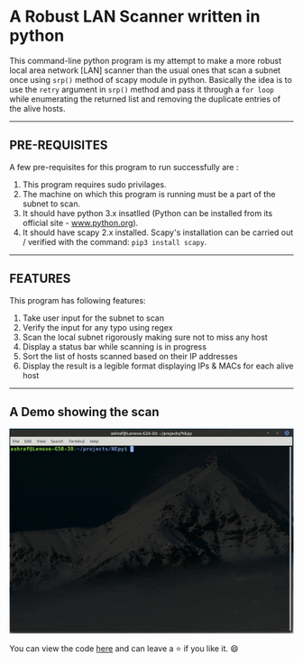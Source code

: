 # A Robust LAN Scanner written in python
This command-line python program is my attempt to make a more robust local area network [LAN] scanner than the usual ones that scan a subnet once using `srp()` method of scapy module in python. Basically the idea is to use the `retry` argument in `srp()` method and pass it through a `for loop` while enumerating the returned list and removing the duplicate entries of the alive hosts.
***
## PRE-REQUISITES
A few pre-requisites for this program to run successfully are :
1. This program requires sudo privilages.
2. The machine on which this program is running must be a part of the subnet to scan.
3. It should have python 3.x insatlled (Python can be installed from its official site - www.python.org). 
4. It should have scapy 2.x installed. Scapy's installation can be carried out / verified with the command: `pip3 install scapy`.

***
## FEATURES
This program has following features:
1. Take user input for the subnet to scan
2. Verify the input for any typo using regex
3. Scan the local subnet rigorously making sure not to miss any host
4. Display a status bar while scanning is in progress
5. Sort the list of hosts scanned based on their IP addresses
6. Display the result is a legible format displaying IPs & MACs for each alive host

***
## A Demo showing the scan

![lan_scanner.gif](lan_scanner.gif)

You can view the code [here](lan_scanner.py) and can leave a :star: if you like it. :smile:
